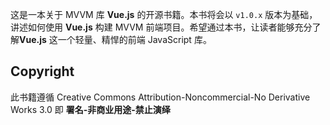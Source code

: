 这是一本关于 MVVM 库 **Vue.js** 的开源书籍。本书将会以 `v1.0.x` 版本为基础，讲述如何使用 **Vue.js** 构建 MVVM 前端项目。希望通过本书，让读者能够充分了解**Vue.js** 这一个轻量、精悍的前端 JavaScript 库。

## Copyright

此书籍遵循 Creative Commons Attribution-Noncommercial-No Derivative Works 3.0 即 **署名-非商业用途-禁止演绎**